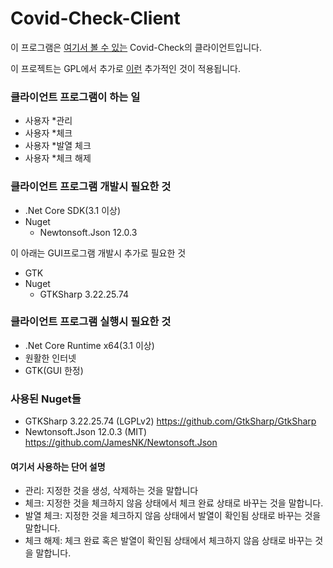 # Covid-Check-Client

이 프로그램은 [여기서 볼 수 있는](https://github.com/SoftWareAndGuider/Covid-Check) Covid-Check의 클라이언트입니다.

이 프로젝트는 GPL에서 추가로 [이런](https://checks.trinets.xyz/rights) 추가적인 것이 적용됩니다.

### 클라이언트 프로그램이 하는 일
* 사용자 *관리
* 사용자 *체크
* 사용자 *발열 체크
* 사용자 *체크 해제

### 클라이언트 프로그램 개발시 필요한 것
* .Net Core SDK(3.1 이상)
* Nuget
   * Newtonsoft.Json 12.0.3
  
이 아래는 GUI프로그램 개발시 추가로 필요한 것
* GTK
* Nuget
   * GTKSharp 3.22.25.74

### 클라이언트 프로그램 실행시 필요한 것
* .Net Core Runtime x64(3.1 이상)
* 원활한 인터넷
* GTK(GUI 한정)

### 사용된 Nuget들
* GTKSharp 3.22.25.74 (LGPLv2) https://github.com/GtkSharp/GtkSharp
* Newtonsoft.Json 12.0.3 (MIT) https://github.com/JamesNK/Newtonsoft.Json


#### 여기서 사용하는 단어 설명
* 관리: 지정한 것을 생성, 삭제하는 것을 말합니다
* 체크: 지정한 것을 체크하지 않음 상태에서 체크 완료 상태로 바꾸는 것을 말합니다.
* 발열 체크: 지정한 것을 체크하지 않음 상태에서 발열이 확인됨 상태로 바꾸는 것을 말합니다.
* 체크 해제: 체크 완료 혹은 발열이 확인됨 상태에서 체크하지 않음 상태로 바꾸는 것을 말합니다.